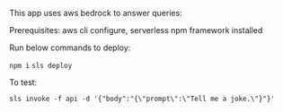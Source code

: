 This app uses aws bedrock to answer queries:

Prerequisites: aws cli configure, serverless npm framework installed

Run below commands to deploy:

`npm i`
`sls deploy`

To test:

`sls invoke -f api -d '{"body":"{\"prompt\":\"Tell me a joke.\"}"}'`